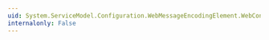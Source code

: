 ```yaml
---
uid: System.ServiceModel.Configuration.WebMessageEncodingElement.WebContentTypeMapperType
internalonly: False
---
```

